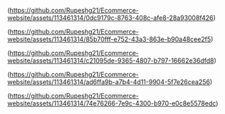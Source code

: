 
(https://github.com/Rupeshg21/Ecommerce-website/assets/113461314/0dc9179c-8763-408c-afe8-28a93008f426)


(https://github.com/Rupeshg21/Ecommerce-website/assets/113461314/85b70fff-e752-43a3-863e-b90a48cee2f5)

(https://github.com/Rupeshg21/Ecommerce-website/assets/113461314/c21095de-9365-4807-b797-16662e36dfd8)


(https://github.com/Rupeshg21/Ecommerce-website/assets/113461314/ad6ffa9b-a7b4-4d11-9904-5f7e26cea256)

(https://github.com/Rupeshg21/Ecommerce-website/assets/113461314/74e76266-7e9c-4300-b970-e0c8e5578edc)



